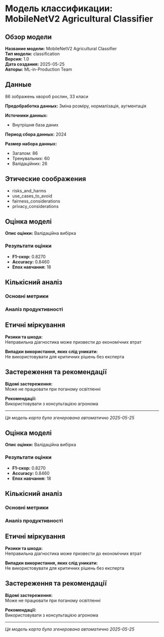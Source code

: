 # Модель классификации: MobileNetV2 Agricultural Classifier

## Обзор модели

**Название модели:** MobileNetV2 Agricultural Classifier  
**Тип модели:** classification  
**Версия:** 1.0  
**Дата создания:** 2025-05-25  
**Авторы:** ML-in-Production Team  

## Данные

86 зображень хвороб рослин, 33 класи

**Предобработка данных:** Зміна розміру, нормалізація, аугментація

**Источники данных:**
- Внутрішня база даних

**Период сбора данных:** 2024

**Размер набора данных:**
- Загалом: 86
- Тренувальних: 60
- Валідаційних: 26

## Этические соображения

- risks_and_harms
- use_cases_to_avoid
- fairness_considerations
- privacy_considerations

## Оцінка моделі

**Опис оцінки:**
Валідаційна вибірка

### Результати оцінки
- **F1-скор:** 0.8270
- **Accuracy:** 0.8460
- **Епох навчання:** 18

## Кількісний аналіз

### Основні метрики

### Аналіз продуктивності

## Етичні міркування

**Ризики та шкода:**  
Неправильна діагностика може призвести до економічних втрат

**Випадки використання, яких слід уникати:**  
Не використовувати для критичних рішень без експерта

## Застереження та рекомендації

**Відомі застереження:**  
Може не працювати при поганому освітленні

**Рекомендації:**  
Використовувати з консультацією агронома


---
*Ця модель карта була згенерована автоматично 2025-05-25*
## Оцінка моделі

**Опис оцінки:**
Валідаційна вибірка

### Результати оцінки
- **F1-скор:** 0.8270
- **Accuracy:** 0.8460
- **Епох навчання:** 18

## Кількісний аналіз

### Основні метрики

### Аналіз продуктивності

## Етичні міркування

**Ризики та шкода:**  
Неправильна діагностика може призвести до економічних втрат

**Випадки використання, яких слід уникати:**  
Не використовувати для критичних рішень без експерта

## Застереження та рекомендації

**Відомі застереження:**  
Може не працювати при поганому освітленні

**Рекомендації:**  
Використовувати з консультацією агронома


---
*Ця модель карта була згенерована автоматично 2025-05-25*
